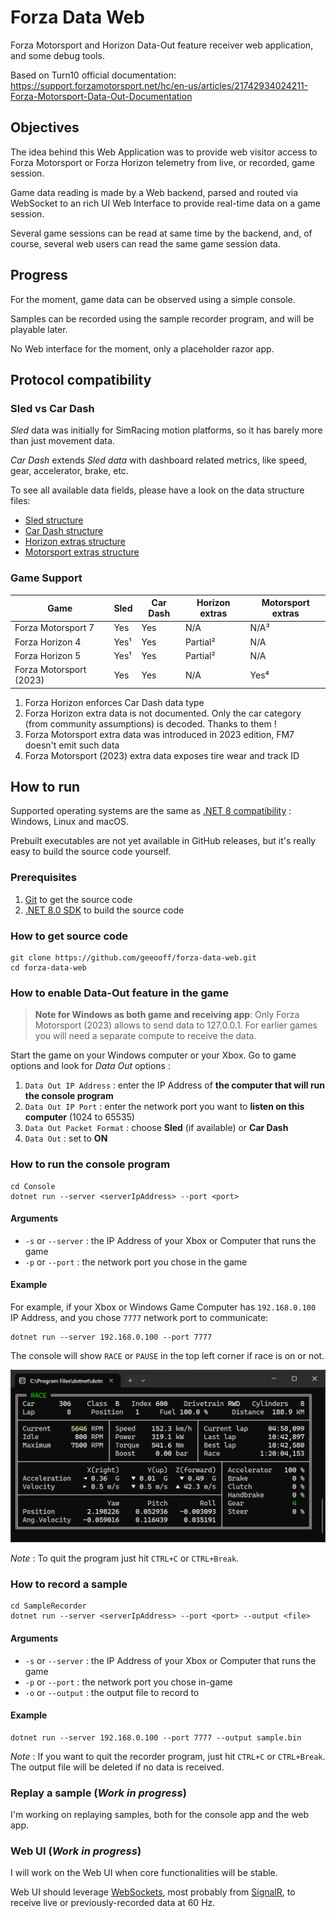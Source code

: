 # Forza Data Web

Forza Motorsport and Horizon Data-Out feature receiver web application, and some debug tools.

Based on Turn10 official documentation:
https://support.forzamotorsport.net/hc/en-us/articles/21742934024211-Forza-Motorsport-Data-Out-Documentation

## Objectives

The idea behind this Web Application was to provide web visitor access to Forza Motorsport or Forza Horizon telemetry from live, or recorded, game session.

Game data reading is made by a Web backend, parsed and routed via WebSocket to an rich UI Web Interface to provide real-time data on a game session.

Several game sessions can be read at same time by the backend, and, of course, several web users can read the same game session data.

## Progress

For the moment, game data can be observed using a simple console.

Samples can be recorded using the sample recorder program, and will be playable later.

No Web interface for the moment, only a placeholder razor app.

## Protocol compatibility

### Sled vs Car Dash

_Sled_ data was initially for SimRacing motion platforms, so it has barely more than just movement data.

_Car Dash_ extends _Sled data_ with dashboard related metrics, like speed, gear, accelerator, brake, etc.

To see all available data fields, please have a look on the data structure files:
- [Sled structure](Core/ForzaSledDataStruct.cs)
- [Car Dash structure](Core/ForzaCarDashDataStruct.cs)
- [Horizon extras structure](Core/ForzaHorizonExtrasDataStruct.cs)
- [Motorsport extras structure](Core/ForzaMotorsportExtrasDataStruct.cs)

### Game Support

| Game                    | Sled     | Car Dash | Horizon extras | Motorsport extras |
|-------------------------|----------|----------|----------------|-------------------|
| Forza Motorsport 7      | Yes      | Yes      | N/A            | N/A³              |
| Forza Horizon 4         | Yes¹     | Yes      | Partial²       | N/A               |
| Forza Horizon 5         | Yes¹     | Yes      | Partial²       | N/A               |
| Forza Motorsport (2023) | Yes      | Yes      | N/A            | Yes⁴              |

1. Forza Horizon enforces Car Dash data type
2. Forza Horizon extra data is not documented. Only the car category (from community assumptions) is decoded. Thanks to them !
3. Forza Motorsport extra data was introduced in 2023 edition, FM7 doesn't emit such data
4. Forza Motorsport (2023) extra data exposes tire wear and track ID

## How to run

Supported operating systems are the same as [.NET 8 compatibility](https://github.com/dotnet/core/blob/main/release-notes/8.0/supported-os.md) : Windows, Linux and macOS.

Prebuilt executables are not yet available in GitHub releases, but it's really easy to build the source code yourself.

### Prerequisites

1. [Git](https://www.git-scm.com/downloads) to get the source code
2. [.NET 8.0 SDK](https://dotnet.microsoft.com/en-us/download/dotnet) to build the source code

### How to get source code

```shell
git clone https://github.com/geeooff/forza-data-web.git
cd forza-data-web
```

### How to enable Data-Out feature in the game

> **Note for Windows as both game and receiving app**:
> Only Forza Motorsport (2023) allows to send data to 127.0.0.1.
> For earlier games you will need a separate compute to receive the data.

Start the game on your Windows computer or your Xbox.
Go to game options and look for _Data Out_ options :
1. `Data Out IP Address` : enter the IP Address of **the computer that will run the console program**
2. `Data Out IP Port` : enter the network port you want to **listen on this computer** (1024 to 65535)
3. `Data Out Packet Format` : choose **Sled** (if available) or **Car Dash**
4. `Data Out` : set to **ON**

### How to run the console program

```shell
cd Console
dotnet run --server <serverIpAddress> --port <port>
```

#### Arguments

- `-s` or `--server` : the IP Address of your Xbox or Computer that runs the game
- `-p` or `--port` : the network port you chose in the game

#### Example

For example, if your Xbox or Windows Game Computer has `192.168.0.100` IP Address, and you chose `7777` network port to communicate:

```shell
dotnet run --server 192.168.0.100 --port 7777
```

The console will show `RACE` or `PAUSE` in the top left corner if race is on or not.

![image](docs/assets/screenshots/console.png)

_Note_ : To quit the program just hit `CTRL+C` or `CTRL+Break`.

### How to record a sample

```shell
cd SampleRecorder
dotnet run --server <serverIpAddress> --port <port> --output <file>
```

#### Arguments

- `-s` or `--server` : the IP Address of your Xbox or Computer that runs the game
- `-p` or `--port` : the network port you chose in-game
- `-o` or `--output` : the output file to record to

#### Example

```shell
dotnet run --server 192.168.0.100 --port 7777 --output sample.bin
```

_Note_ : If you want to quit the recorder program, just hit `CTRL+C` or `CTRL+Break`.
The output file will be deleted if no data is received.

### Replay a sample (_Work in progress_)

I'm working on replaying samples, both for the console app and the web app.

### Web UI (_Work in progress_)

I will work on the Web UI when core functionalities will be stable.

Web UI should leverage [WebSockets](https://developer.mozilla.org/en-US/docs/Web/API/WebSockets_API), most probably from [SignalR](https://dotnet.microsoft.com/en-us/apps/aspnet/signalr), to receive live or previously-recorded data at 60 Hz.
